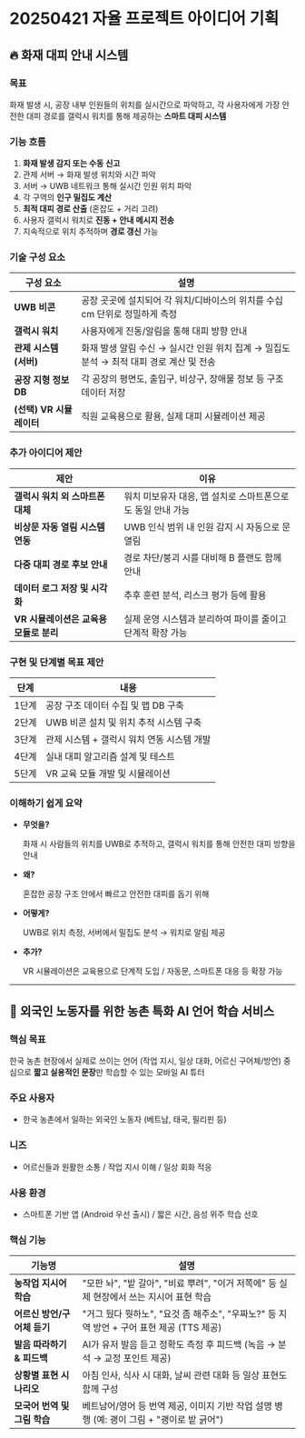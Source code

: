 # 20250421 자율 프로젝트 아이디어 기획

## 🔥 화재 대피 안내 시스템

### **목표**

화재 발생 시, 공장 내부 인원들의 위치를 실시간으로 파악하고, 
각 사용자에게 가장 안전한 대피 경로를 갤럭시 워치를 통해 제공하는 **스마트 대피 시스템**

### **기능 흐름**

1. **화재 발생 감지 또는 수동 신고**
2. 관제 서버 → 화재 발생 위치와 시간 파악
3. 서버 → UWB 네트워크 통해 실시간 인원 위치 파악
4. 각 구역의 **인구 밀집도 계산**
5. **최적 대피 경로 산출** (혼잡도 + 거리 고려)
6. 사용자 갤럭시 워치로 **진동 + 안내 메시지 전송**
7. 지속적으로 위치 추적하며 **경로 갱신** 가능

### **기술 구성 요소**

| 구성 요소 | 설명 |
| --- | --- |
| **UWB 비콘** | 공장 곳곳에 설치되어 각 워치/디바이스의 위치를 수십 cm 단위로 정밀하게 측정 |
| **갤럭시 워치** | 사용자에게 진동/알림을 통해 대피 방향 안내 |
| **관제 시스템 (서버)** | 화재 발생 알림 수신 → 실시간 인원 위치 집계 → 밀집도 분석 → 최적 대피 경로 계산 및 전송 |
| **공장 지형 정보 DB** | 각 공장의 평면도, 출입구, 비상구, 장애물 정보 등 구조 데이터 저장 |
| **(선택) VR 시뮬레이터** | 직원 교육용으로 활용, 실제 대피 시뮬레이션 제공 |

### **추가 아이디어 제안**

| 제안 | 이유 |
| --- | --- |
| **갤럭시 워치 외 스마트폰 대체** | 워치 미보유자 대응, 앱 설치로 스마트폰으로도 동일 안내 가능 |
| **비상문 자동 열림 시스템 연동** | UWB 인식 범위 내 인원 감지 시 자동으로 문 열림 |
| **다중 대피 경로 후보 안내** | 경로 차단/붕괴 시를 대비해 B 플랜도 함께 안내 |
| **데이터 로그 저장 및 시각화** | 추후 훈련 분석, 리스크 평가 등에 활용 |
| **VR 시뮬레이션은 교육용 모듈로 분리** | 실제 운영 시스템과 분리하여 파이를 줄이고 단계적 확장 가능 |

### **구현 및 단계별 목표 제안**

| 단계 | 내용 |
| --- | --- |
| 1단계 | 공장 구조 데이터 수집 및 맵 DB 구축 |
| 2단계 | UWB 비콘 설치 및 위치 추적 시스템 구축 |
| 3단계 | 관제 시스템 + 갤럭시 워치 연동 시스템 개발 |
| 4단계 | 실내 대피 알고리즘 설계 및 테스트 |
| 5단계 | VR 교육 모듈 개발 및 시뮬레이션 |

### 이해하기 쉽게 요약

- **무엇을?**
    
    화재 시 사람들의 위치를 UWB로 추적하고, 갤럭시 워치를 통해 안전한 대피 방향을 안내
    
- **왜?**
    
    혼잡한 공장 구조 안에서 빠르고 안전한 대피를 돕기 위해
    
- **어떻게?**
    
    UWB로 위치 측정, 서버에서 밀집도 분석 → 워치로 알림 제공
    
- **추가?**
    
    VR 시뮬레이션은 교육용으로 단계적 도입 / 자동문, 스마트폰 대응 등 확장 가능
    

---

## 🌾 **외국인 노동자를 위한 농촌 특화 AI 언어 학습 서비스**

### 핵심 목표

한국 농촌 현장에서 실제로 쓰이는 언어 (작업 지시, 일상 대화, 어르신 구어체/방언) 중심으로
**짧고 실용적인 문장**만 학습할 수 있는 모바일 AI 튜터

### 주요 사용자

- 한국 농촌에서 일하는 외국인 노동자 (베트남, 태국, 필리핀 등)

### 니즈

- 어르신들과 원활한 소통 / 작업 지시 이해 / 일상 회화 적응

### 사용 환경

- 스마트폰 기반 앱 (Android 우선 출시) / 짧은 시간, 음성 위주 학습 선호

### 핵심 기능

| 기능명 | 설명 |
| --- | --- |
| **농작업 지시어 학습** | "모판 놔", "밭 갈아", "비료 뿌려", "이거 저쪽에" 등 실제 현장에서 쓰는 지시어 표현 학습 |
| **어르신 방언/구어체 듣기** | "거그 뒀다 뭣하노", "요것 좀 해주소", "우짜노?" 등 지역 방언 + 구어 표현 제공 (TTS 제공) |
| **발음 따라하기 & 피드백** | AI가 유저 발음 듣고 정확도 측정 후 피드백 (녹음 → 분석 → 교정 포인트 제공) |
| **상황별 표현 시나리오** | 아침 인사, 식사 시 대화, 날씨 관련 대화 등 일상 표현도 함께 구성 |
| **모국어 번역 및 그림 학습** | 베트남어/영어 등 번역 제공, 이미지 기반 작업 설명 병행 (예: 괭이 그림 + "괭이로 밭 긁어") |
